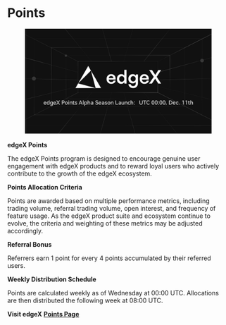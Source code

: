 # Points

<figure><img src=".gitbook/assets/20241211.jpeg" alt=""><figcaption></figcaption></figure>

**edgeX Points**&#x20;

The edgeX Points program is designed to encourage genuine user engagement with edgeX products and to reward loyal users who actively contribute to the growth of the edgeX ecosystem.



**Points Allocation Criteria**

Points are awarded based on multiple performance metrics, including trading volume, referral trading volume, open interest, and frequency of feature usage. As the edgeX product suite and ecosystem continue to evolve, the criteria and weighting of these metrics may be adjusted accordingly.



**Referral Bonus**&#x20;

Referrers earn 1 point for every 4 points accumulated by their referred users.



**Weekly Distribution Schedule**&#x20;

Points are calculated weekly as of Wednesday at 00:00 UTC. Allocations are then distributed the following week at 08:00 UTC.



**Visit edgeX** [**Points Page**](https://pro.edgex.exchange/points)
